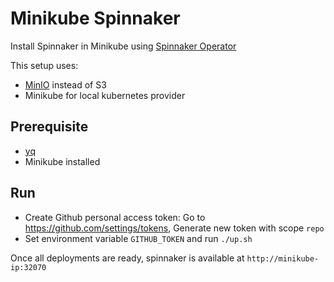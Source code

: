 # Minikube Spinnaker

Install Spinnaker in Minikube using [Spinnaker Operator](https://github.com/armory/spinnaker-operator)

This setup uses:
- [MinIO](https://min.io/) instead of S3
- Minikube for local kubernetes provider

## Prerequisite

- [yq](https://github.com/mikefarah/yq)
- Minikube installed

## Run

- Create Github personal access token: Go to https://github.com/settings/tokens, Generate new token with scope `repo`
- Set environment variable `GITHUB_TOKEN` and run `./up.sh`

Once all deployments are ready, spinnaker is available at `http://minikube-ip:32070`
